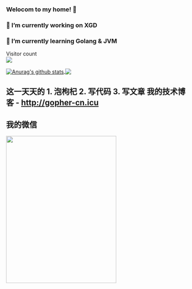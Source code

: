 ### Welocom to my home! 👋
### 🔭 I’m currently working on XGD
### 🤔 I’m currently learning Golang & JVM
<p> 
  Visitor count<br>
  <img src="https://profile-counter.glitch.me/yunteng9345/count.svg" />
</p>
<a href="https://github.com/yunteng9345/github-readme-stats">
  <img align="center" src="https://github-readme-stats.anuraghazra1.vercel.app/api?username=yunteng9345&show_icons=true&include_all_commits=true&theme=material-palenight" alt="Anurag's github stats" />
</a>

<a href="https://github.com/yunteng9345/github-readme-stats">
  <!-- Change the `github-readme-stats.anuraghazra1.vercel.app` to `github-readme-stats.vercel.app`  -->
  <img align="center" src="https://github-readme-stats.anuraghazra1.vercel.app/api/top-langs/?username=yunteng9345&layout=compact&theme=material-palenight" />
</a>

## 这一天天的 1. 泡枸杞 2. 写代码 3. 写文章 我的技术博客 - http://gopher-cn.icu

## 我的微信

<div align="left">
<img src="https://www.gopher-cn.icu/images/wx.jpg" height="400" width="300" >
 </div>
 
